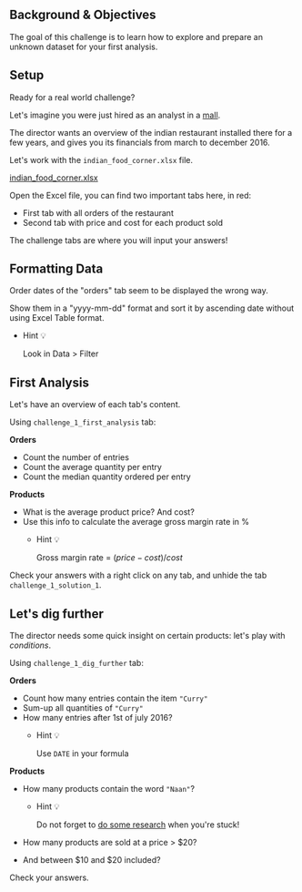 ## Background & Objectives

The goal of this challenge is to learn how to explore and prepare an unknown dataset for your first analysis.

## Setup

Ready for a real world challenge?

Let's imagine you were just hired as an analyst in a [mall](https://www.youtube.com/watch?v=IY_bhVSGKEg).

The director wants an overview of the indian restaurant installed there for a few years, and gives you its financials from march to december 2016.

Let's work with the `indian_food_corner.xlsx` file.

[indian_food_corner.xlsx](assets/indian_food_corner.xlsx)

Open the Excel file, you can find two important tabs here, in red:

- First tab with all orders of the restaurant
- Second tab with price and cost for each product sold

The challenge tabs are where you will input your answers!

## Formatting Data

Order dates of the "orders" tab seem to be displayed the wrong way.

Show them in a "yyyy-mm-dd" format and sort it by ascending date without using Excel Table format.

- Hint 💡

    Look in Data > Filter

## First Analysis

Let's have an overview of each tab's content.

Using `challenge_1_first_analysis` tab:

**Orders**

- Count the number of entries
- Count the average quantity per entry
- Count the median quantity ordered per entry

**Products**

- What is the average product price? And cost?
- Use this info to calculate the average gross margin rate in %
    - Hint 💡

        Gross margin rate =  $(price - cost) / cost$

Check your answers with a right click on any tab, and unhide the tab `challenge_1_solution_1`.

## Let's dig further

The director needs some quick insight on certain products: let's play with *conditions*.

Using `challenge_1_dig_further` tab:

**Orders**

- Count how many entries contain the item `"Curry"`
- Sum-up all quantities of `"Curry"`
- How many entries after 1st of july 2016?
    - Hint 💡

        Use `DATE` in your formula

**Products**

- How many products contain the word `"Naan"`?
    - Hint 💡

        Do not forget to [do some research](https://www.google.com/search?q=Countifs+cell+contains+specific+text&rlz=1C1CHBF_frFR926FR926&sxsrf=ALeKk00nnDFK5qBirQY4Qz36htc07xeaag%3A1619446688458&ei=oMuGYM28G-OjgwfZ17-4Bw&oq=Countifs+cell+contains+specific+text&gs_lcp=Cgdnd3Mtd2l6EAMyBQgAEMsBMgYIABAIEB46BwgjELADECc6BwgAEEcQsAM6BggAEAcQHjoECAAQEzoKCAAQCBANEB4QE1DDOlisSWC1S2gGcAJ4AIABVYgBnQKSAQE1mAEAoAEBqgEHZ3dzLXdpesgBCcABAQ&sclient=gws-wiz&ved=0ahUKEwjNjOSEjZzwAhXj0eAKHdnrD3cQ4dUDCA4&uact=5) when you're stuck!

- How many products are sold at a price > $20?
- And between $10 and $20 included?

Check your answers.
